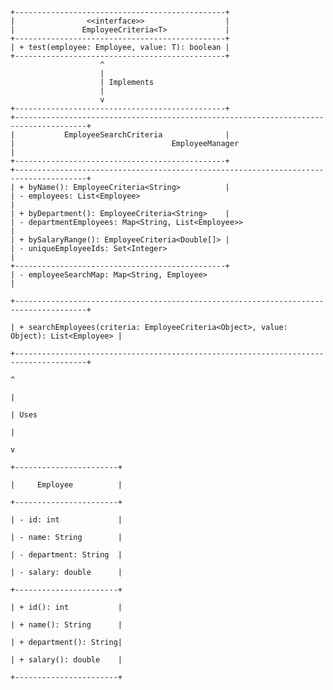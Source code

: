     +-----------------------------------------------+
    |                <<interface>>                  |
    |               EmployeeCriteria<T>             |
    +-----------------------------------------------+
    | + test(employee: Employee, value: T): boolean |
    +-----------------------------------------------+
                        ^
                        |
                        | Implements
                        |
                        v
    +-----------------------------------------------+                               +--------------------------------------------------------------------------------------+
    |           EmployeeSearchCriteria              |                               |                                   EmployeeManager                                    |
    +-----------------------------------------------+                               +--------------------------------------------------------------------------------------+
    | + byName(): EmployeeCriteria<String>          |                               | - employees: List<Employee>                                                          |
    | + byDepartment(): EmployeeCriteria<String>    |                               | - departmentEmployees: Map<String, List<Employee>>                                   |
    | + bySalaryRange(): EmployeeCriteria<Double[]> |                               | - uniqueEmployeeIds: Set<Integer>                                                    |
    +-----------------------------------------------+                               | - employeeSearchMap: Map<String, Employee>                                           |
                                                                                    +--------------------------------------------------------------------------------------+
                                                                                    | + searchEmployees(criteria: EmployeeCriteria<Object>, value: Object): List<Employee> |
                                                                                    +--------------------------------------------------------------------------------------+
                                                                                                                       ^
                                                                                                                       |
                                                                                                                       | Uses
                                                                                                                       |
                                                                                                                       v
                                                                                                            +-----------------------+
                                                                                                            |     Employee          |
                                                                                                            +-----------------------+
                                                                                                            | - id: int             |
                                                                                                            | - name: String        |
                                                                                                            | - department: String  |
                                                                                                            | - salary: double      |
                                                                                                            +-----------------------+
                                                                                                            | + id(): int           |
                                                                                                            | + name(): String      |
                                                                                                            | + department(): String|
                                                                                                            | + salary(): double    |
                                                                                                            +-----------------------+
